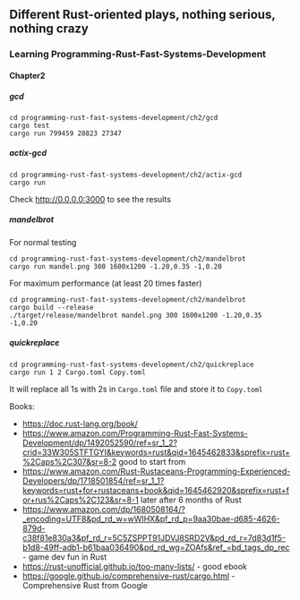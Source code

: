 ## Different Rust-oriented plays, nothing serious, nothing crazy

### Learning Programming-Rust-Fast-Systems-Development

#### Chapter2

##### gcd

```
cd programming-rust-fast-systems-development/ch2/gcd
cargo test
cargo run 799459 28823 27347
```

##### actix-gcd

```
cd programming-rust-fast-systems-development/ch2/actix-gcd
cargo run
```
Check http://0.0.0.0:3000 to see the results

##### mandelbrot

For normal testing
```
cd programming-rust-fast-systems-development/ch2/mandelbrot
cargo run mandel.png 300 1600x1200 -1.20,0.35 -1,0.20
```
For maximum performance (at least 20 times faster)
```
cd programming-rust-fast-systems-development/ch2/mandelbrot
cargo build --release
./target/release/mandelbrot mandel.png 300 1600x1200 -1.20,0.35 -1,0.20
```

##### quickreplace

```
cd programming-rust-fast-systems-development/ch2/quickreplace
cargo run 1 2 Cargo.toml Copy.toml
```
It will replace all 1s with 2s in `Cargo.toml` file and store it to `Copy.toml`

Books:

- https://doc.rust-lang.org/book/
- https://www.amazon.com/Programming-Rust-Fast-Systems-Development/dp/1492052590/ref=sr_1_2?crid=33W305STFTGYI&keywords=rust&qid=1645462833&sprefix=rust+%2Caps%2C307&sr=8-2 good to start from
- https://www.amazon.com/Rust-Rustaceans-Programming-Experienced-Developers/dp/1718501854/ref=sr_1_1?keywords=rust+for+rustaceans+book&qid=1645462920&sprefix=rust+for+rus%2Caps%2C123&sr=8-1 later after 6 months of Rust
- https://www.amazon.com/dp/1680508164/?_encoding=UTF8&pd_rd_w=wWIHX&pf_rd_p=9aa30bae-d685-4626-879d-c38f81e830a3&pf_rd_r=5C5ZSPPT91JDVJ8SRD2V&pd_rd_r=7d83d1f5-b1d8-49ff-adb1-b61baa036490&pd_rd_wg=ZOAfs&ref_=bd_tags_dp_rec - game dev fun in Rust
- https://rust-unofficial.github.io/too-many-lists/ - good ebook
- https://google.github.io/comprehensive-rust/cargo.html - Comprehensive Rust from Google
